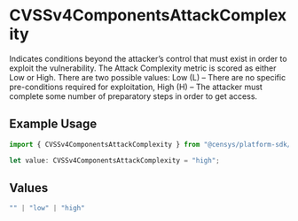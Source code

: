 # CVSSv4ComponentsAttackComplexity

Indicates conditions beyond the attacker’s control that must exist in order to exploit the vulnerability. The Attack Complexity metric is scored as either Low or High. There are two possible values: Low (L) – There are no specific pre-conditions required for exploitation, High (H) – The attacker must complete some number of preparatory steps in order to get access.

## Example Usage

```typescript
import { CVSSv4ComponentsAttackComplexity } from "@censys/platform-sdk/models/components";

let value: CVSSv4ComponentsAttackComplexity = "high";
```

## Values

```typescript
"" | "low" | "high"
```